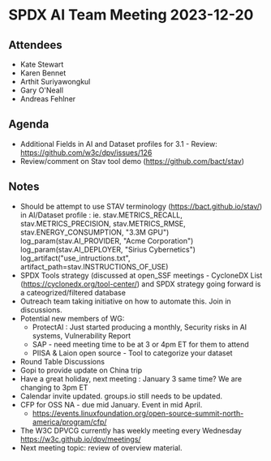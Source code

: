# SPDX AI Team Meeting 2023-12-20

## Attendees
* Kate Stewart
* Karen Bennet
* Arthit Suriyawongkul
* Gary O'Neall
* Andreas Fehlner

## Agenda
* Additional Fields in AI and Dataset profiles for 3.1 - Review: https://github.com/w3c/dpv/issues/126
* Review/comment on Stav tool demo (https://github.com/bact/stav)

## Notes
* Should be attempt to use STAV terminology  (https://bact.github.io/stav/) in AI/Dataset profile :  ie. stav.METRICS_RECALL, stav.METRICS_PRECISION,  stav.METRICS_RMSE, stav.ENERGY_CONSUMPTION, "3.3M GPU") log_param(stav.AI_PROVIDER, "Acme Corporation") log_param(stav.AI_DEPLOYER, "Sirius Cybernetics") log_artifact("use_intructions.txt", artifact_path=stav.INSTRUCTIONS_OF_USE)
* SPDX Tools  strategy (discussed at open_SSF meetings - CycloneDX List (https://cyclonedx.org/tool-center/) and SPDX strategy going forward is a cateogrized/filtered database 
* Outreach team taking initiative on how to automate this. Join in discussions.
* Potential new members of WG:  
  * ProtectAI  :  Just started producing a monthly, Security risks in AI systems, Vulnerability Report
  * SAP - need meeting time to be at 3 or 4pm ET for them to attend
  * PIISA  & Laion open source - Tool to categorize your dataset 
* Round Table Discussions 
* Gopi to provide update on China trip
* Have a great holiday, next meeting : January 3 same time?  We are changing to 3pm ET
* Calendar invite updated. groups.io still needs to be updated.
* CFP for OSS NA - due mid January.  Event in mid April.
  * https://events.linuxfoundation.org/open-source-summit-north-america/program/cfp/
* The W3C DPVCG currently has weekly meeting every Wednesday  https://w3c.github.io/dpv/meetings/
* Next meeting topic: review of overview material.
